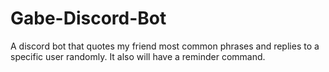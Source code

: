 # Gabe-Discord-Bot
A discord bot that quotes my friend most common phrases and replies to a specific user randomly. It also will have a reminder command.
